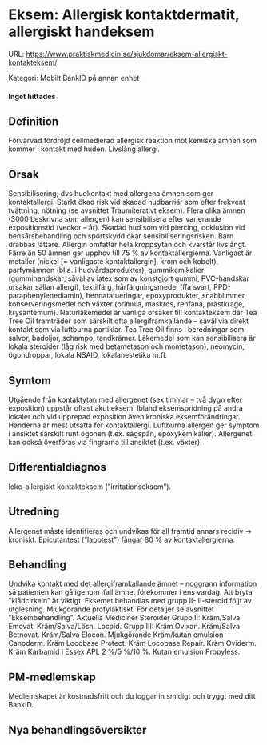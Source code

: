 # Eksem: Allergisk kontaktdermatit, allergiskt handeksem

URL: https://www.praktiskmedicin.se/sjukdomar/eksem-allergiskt-kontakteksem/



Kategori: Mobilt BankID på annan enhet

#### Inget hittades

## Definition

Förvärvad fördröjd cellmedierad allergisk reaktion mot kemiska ämnen som kommer i kontakt med huden. Livslång allergi.

## Orsak

Sensibilisering; dvs hudkontakt med allergena ämnen som ger kontaktallergi. Starkt ökad risk vid skadad hudbarriär som efter frekvent tvättning, nötning (se avsnittet Traumiterativt eksem). Flera olika ämnen (3000 beskrivna som allergen) kan sensibilisera efter varierande expositionstid (veckor – år). Skadad hud som vid piercing, ocklusion vid bensårsbehandling och sportskydd ökar sensibiliseringsrisken. Barn drabbas lättare. Allergin omfattar hela kroppsytan och kvarstår livslångt. Färre än 50 ämnen ger upphov till 75 % av kontaktallergierna.
Vanligast är metaller (nickel [= vanligaste kontaktallergin], krom och kobolt), parfymämnen (bl.a. i hudvårdsprodukter), gummikemikalier (gummihandskar; såväl av latex som av konstgjort gummi, PVC-handskar orsakar sällan allergi), textilfärg, hårfärgningsmedel (ffa svart, PPD-paraphenylenediamin), hennatatueringar, epoxyprodukter, snabblimmer, konserveringsmedel och växter (primula, maskros, renfana, prästkrage, krysantemum). Naturläkemedel är vanliga orsaker till kontakteksem där Tea Tree Oil framträder som särskilt ofta allergiframkallande – såväl via direkt kontakt som via luftburna partiklar. Tea Tree Oil finns i beredningar som salvor, badoljor, schampo, tandkrämer. Läkemedel som kan sensibilisera är lokala steroider (låg risk med betametason och mometason), neomycin, ögondroppar, lokala NSAID, lokalanestetika m.fl.

## Symtom

Utgående från kontaktytan med allergenet (sex timmar – två dygn efter exposition) uppstår oftast akut eksem. Ibland eksemspridning på andra lokaler och vid upprepad exposition även kroniska eksemförändringar. Händerna är mest utsatta för kontaktallergi. Luftburna allergen ger symptom i ansiktet särskilt runt ögonen (t.ex. sågspån, epoxykemikalier). Allergenet kan också överföras via fingrarna till ansiktet (t.ex. växter).

## Differentialdiagnos

Icke-allergiskt kontakteksem (”irritationseksem”).

## Utredning

Allergenet måste identifieras och undvikas för all framtid annars recidiv → kroniskt. Epicutantest (”lapptest”) fångar 80 % av kontaktallergierna.

## Behandling

Undvika kontakt med det allergiframkallande ämnet – noggrann information så patienten kan gå igenom ifall ämnet förekommer i ens vardag. Att bryta ”klådcirkeln” är viktigt. Eksemet behandlas med grupp II-III-steroid följt av utglesning. Mjukgörande profylaktiskt. För detaljer se avsnittet ”Eksembehandling”.
Aktuella Mediciner
Steroider
Grupp II: Kräm/Salva Emovat. Kräm/Salva/Lösn. Locoid.
Grupp III: Kräm Ovixan. Kräm/Salva Betnovat. Kräm/Salva Elocon.
Mjukgörande
Kräm/kutan emulsion Canoderm. Kräm Locobase Protect. Kräm Locobase Repair. Kräm Oviderm.
Kräm Karbamid i Essex APL 2 %/5 %/10 %. Kutan emulsion Propyless.

## PM-medlemskap

Medlemskapet är kostnadsfritt och du loggar in smidigt och tryggt med ditt BankID.

## Nya behandlingsöversikter

